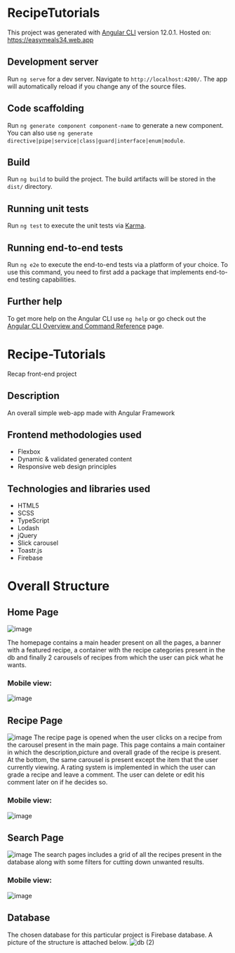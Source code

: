 # RecipeTutorials

This project was generated with [Angular CLI](https://github.com/angular/angular-cli) version 12.0.1.
Hosted on: https://easymeals34.web.app

## Development server

Run `ng serve` for a dev server. Navigate to `http://localhost:4200/`. The app will automatically reload if you change any of the source files.

## Code scaffolding

Run `ng generate component component-name` to generate a new component. You can also use `ng generate directive|pipe|service|class|guard|interface|enum|module`.

## Build

Run `ng build` to build the project. The build artifacts will be stored in the `dist/` directory.

## Running unit tests

Run `ng test` to execute the unit tests via [Karma](https://karma-runner.github.io).

## Running end-to-end tests

Run `ng e2e` to execute the end-to-end tests via a platform of your choice. To use this command, you need to first add a package that implements end-to-end testing capabilities.

## Further help

To get more help on the Angular CLI use `ng help` or go check out the [Angular CLI Overview and Command Reference](https://angular.io/cli) page.

# Recipe-Tutorials
Recap front-end project

## Description
An overall simple web-app made with Angular Framework

## Frontend methodologies used
- Flexbox
- Dynamic & validated generated content
- Responsive web design principles

## Technologies and libraries used
- HTML5
- SCSS
- TypeScript
- Lodash
- jQuery
- Slick carousel
- Toastr.js
- Firebase

# Overall Structure

## Home Page
![image](https://user-images.githubusercontent.com/50795013/123331950-96d78380-d548-11eb-850d-8ed7acb8ab93.png)

The homepage contains a main header present on all the pages, a banner with a featured recipe, a container with the recipe categories present in the db and finally 2 carousels of recipes from which the user can pick what he wants.

### Mobile view: 

![image](https://user-images.githubusercontent.com/50795013/123332234-e9b13b00-d548-11eb-9fee-e27dc9a4e746.png)


## Recipe Page
![image](https://user-images.githubusercontent.com/50795013/123332073-b5d61580-d548-11eb-8198-1ed9de6a55a4.png)
The recipe page is opened when the user clicks on a recipe from the carousel present in the main page.
This page contains a main container in which the description,picture and overall grade of the recipe is present.
At the bottom, the same carousel is present except the item that the user currently viewing.
A rating system is implemented in which the user can grade a recipe and leave a comment. The user can delete or edit his comment later on if he decides so.

### Mobile view:

![image](https://user-images.githubusercontent.com/50795013/123332311-051c4600-d549-11eb-8363-abbbf83632ab.png)

## Search Page
![image](https://user-images.githubusercontent.com/50795013/123333564-95a75600-d54a-11eb-9dab-4759a96da88a.png)
The search pages includes a grid of all the recipes present in the database along with some filters for cutting down unwanted results.

### Mobile view:

![image](https://user-images.githubusercontent.com/50795013/123332403-1ebd8d80-d549-11eb-9613-e3d276b63bfc.png)


## Database
The chosen database for this particular project is Firebase database. A picture of the structure is attached below.
![db (2)](https://user-images.githubusercontent.com/50795013/119509009-eb84b480-bd78-11eb-9d24-20b2d2fc871d.png)





